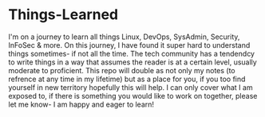 # Things-Learned
I'm on a journey to learn all things Linux, DevOps, SysAdmin, Security, InFoSec & more. On this journey, I have found it super hard to understand things sometimes-
if not all the time. The tech community has a tendendcy to write things in a way that assumes the reader is at a certain level, usually moderate to proficient. 
This repo will double as not only my notes (to refrence at any time in my lifetime) but as a place for you, if you too find yourself in new territory hopefully this 
will help. I can only cover what I am exposed to, if there is something you would like to work on together, please let me know- I am happy and eager to learn! 
